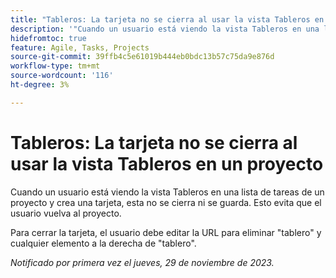 ```yaml
---
title: "Tableros: La tarjeta no se cierra al usar la vista Tableros en un proyecto"
description: '"Cuando un usuario está viendo la vista Tableros en una lista de tareas de un proyecto y crea una tarjeta, esta no se cierra ni se guarda. Esto evita que el usuario vuelva al proyecto".'
hidefromtoc: true
feature: Agile, Tasks, Projects
source-git-commit: 39ffb4c5e61019b444eb0bdc13b57c75da9e876d
workflow-type: tm+mt
source-wordcount: '116'
ht-degree: 3%

---
```



# Tableros: La tarjeta no se cierra al usar la vista Tableros en un proyecto

Cuando un usuario está viendo la vista Tableros en una lista de tareas de un proyecto y crea una tarjeta, esta no se cierra ni se guarda. Esto evita que el usuario vuelva al proyecto.

Para cerrar la tarjeta, el usuario debe editar la URL para eliminar &quot;tablero&quot; y cualquier elemento a la derecha de &quot;tablero&quot;.

_Notificado por primera vez el jueves, 29 de noviembre de 2023._
